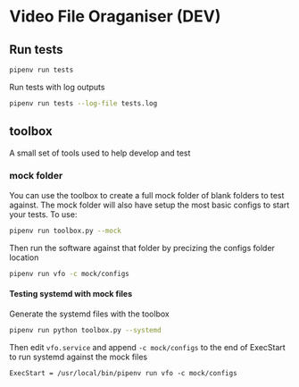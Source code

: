 # Video File Oraganiser (DEV)

## Run tests

```bash
pipenv run tests
```

Run tests with log outputs

```bash
pipenv run tests --log-file tests.log
```

## toolbox

A small set of tools used to help develop and test

### mock folder

You can use the toolbox to create a full mock folder of blank folders to test against. The mock folder will also have setup the most basic configs to start your tests. To use:

```bash
pipenv run toolbox.py --mock
```

Then run the software against that folder by precizing the configs folder location

```bash
pipenv run vfo -c mock/configs
```

#### Testing systemd with mock files

Generate the systemd files with the toolbox

```bash
pipenv run python toolbox.py --systemd
```

Then edit `vfo.service` and append `-c mock/configs` to the end of ExecStart to run systemd against the mock files

```text
ExecStart = /usr/local/bin/pipenv run vfo -c mock/configs
```